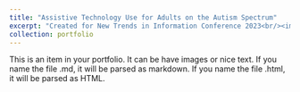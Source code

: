 ```yaml
---
title: "Assistive Technology Use for Adults on the Autism Spectrum"
excerpt: "Created for New Trends in Information Conference 2023<br/><img src='/images/500x300.png'>"
collection: portfolio
---
```


This is an item in your portfolio. It can be have images or nice text. If you name the file .md, it will be parsed as markdown. If you name the file .html, it will be parsed as HTML. 
